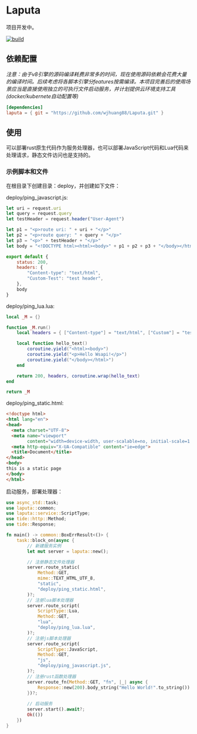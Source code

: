 # Laputa

项目开发中。

[![build](https://img.shields.io/github/workflow/status/wjhuang88/Laputa/Rust/master)](https://github.com/wjhuang88/laputa/actions)

## 依赖配置
*注意：由于v8引擎的源码编译耗费非常多的时间，现在使用源码依赖会花费大量的编译时间。后续考虑将各脚本引擎分features按需编译。本项目完善后的使用场景应当是直接使用独立的可执行文件启动服务，并计划提供云环境支持工具(docker/kubernete自动配置等)*
```toml
[dependencies]
laputa = { git = "https://github.com/wjhuang88/Laputa.git" }
```

## 使用
可以部署rust原生代码作为服务处理器，也可以部署JavaScript代码和Lua代码来处理请求，静态文件访问也是支持的。

### 示例脚本和文件
在根目录下创建目录：deploy，并创建如下文件：

deploy/ping_javascript.js:
```javascript
let uri = request.uri
let query = request.query
let testHeader = request.header("User-Agent")

let p1 = "<p>route uri: " + uri + "</p>"
let p2 = "<p>route query: " + query + "</p>"
let p3 = "<p>" + testHeader + "</p>"
let body = "<!DOCTYPE html><html><body>" + p1 + p2 + p3 + "</body></html>"

export default {
    status: 200,
    headers: {
        "Content-type": "text/html",
        "Custom-Test": "test header",
    },
    body
}
```


deploy/ping_lua.lua:
```lua
local _M = {}

function _M.run()
    local headers = { ["Content-type"] = "text/html", ["Custom"] = "test lua" }

    local function hello_text()
        coroutine.yield("<html><body>")
        coroutine.yield("<p>Hello Wsapi!</p>")
        coroutine.yield("</body></html>")
    end

    return 200, headers, coroutine.wrap(hello_text)
end

return _M
```

deploy/ping_static.html:
```html
<!doctype html>
<html lang="en">
<head>
  <meta charset="UTF-8">
  <meta name="viewport"
        content="width=device-width, user-scalable=no, initial-scale=1.0, maximum-scale=1.0, minimum-scale=1.0">
  <meta http-equiv="X-UA-Compatible" content="ie=edge">
  <title>Document</title>
</head>
<body>
this is a static page
</body>
</html>
```

启动服务，部署处理器：
```rust
use async_std::task;
use laputa::common;
use laputa::service::ScriptType;
use tide::http::Method;
use tide::Response;

fn main() -> common::BoxErrResult<()> {
    task::block_on(async {
        // 新建服务实例
        let mut server = laputa::new();

        // 注册静态文件处理器
        server.route_static(
            Method::GET,
            mime::TEXT_HTML_UTF_8,
            "static",
            "deploy/ping_static.html",
        )?;
        // 注册lua脚本处理器
        server.route_script(
            ScriptType::Lua,
            Method::GET,
            "lua",
            "deploy/ping_lua.lua",
        )?;
        // 注册js脚本处理器
        server.route_script(
            ScriptType::JavaScript,
            Method::GET,
            "js",
            "deploy/ping_javascript.js",
        )?;
        // 注册rust函数处理器
        server.route_fn(Method::GET, "fn", |_| async {
            Response::new(200).body_string("Hello World!".to_string())
        })?;
        
        // 启动服务
        server.start().await?;
        Ok(())
    })
}
```




